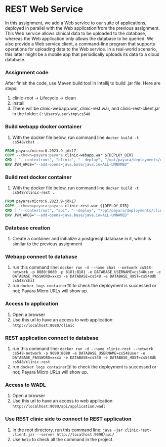 # REST Web Service

In this assignment, we add a Web service to our suite of applications, deployed in parallel with the Web application from the previous assignment.  This Web service allows clinical data to be uploaded to the database, whereas the Web application only allows the database to be queried.  We also provide a Web service client, a command-line program that supports operations for uploading data to the Web service.  In a real-world scenario, this latter might be a mobile app that periodically uploads its data to a cloud database.

### Assignment code
After finish the code, use Maven build tool in Intellij to build .jar file. Here are steps:
1. clinic-root -> Lifecycle -> clean
2. install
3. There will be clinic-webapp.war, clinic-rest.war, and clinic-rest-client.jar in the folder: ```C:\Users\user\tmp\cs548```

### Build webapp docker container
1. With the docker file below, run command line ```docker build -t cs548/chat .```
```Dockerfile
FROM payara/micro:6.2023.9-jdk17
COPY --chown=payara:payara clinic-webapp.war ${DEPLOY_DIR}
CMD [ "--contextroot", "clinic", "--deploy", "/opt/payara/deployments/clinic-webapp.war" ]
ENV JVM_ARGS="--add-opens=java.base/java.io=ALL-UNNAMED"
```
### Build rest docker container
1. With the docker file below, run command line ```docker build -t cs548/clinic-rest .```
```Dockerfile
FROM payara/micro:6.2023.9-jdk17
COPY --chown=payara:payara clinic-rest.war ${DEPLOY_DIR}
CMD [ "--contextroot", "api", "--deploy", "/opt/payara/deployments/clinic-rest.war" ]
ENV JVM_ARGS="--add-opens=java.base/java.io=ALL-UNNAMED"
```
### Database creation
1. Create a container and initialize a postgresql database in it, which is similar to the previous assignment

### Webapp connect to database
1. run this command line: ```docker run -d --name chat --network cs548-network -p 8080:8080 -p 8181:8181 -e DATABASE_USERNAME=cs548user -e DATABASE_PASSWORD=xxxx -e DATABASE=cs548 -e DATABASE_HOST=cs548db cs548/chat```
2. run ```docker logs containerID``` to check the deployment is successed or not; Payara Micro URLs will show up.

### Access to application
1. Open a browser
2. Use this url to have an access to web application: ```http://localhost:8080/clinic```

### REST application connect to database
1. run this command line: ```docker run -d --name clinic-rest --network cs548-network -p 9090:8080 -e DATABASE_USERNAME=cs548user -e DATABASE_PASSWORD=xxxx -e DATABASE=cs548 -e DATABASE_HOST=cs548db cs548/clinic-rest```
2. run ```docker logs containerID``` to check the deployment is successed or not; Payara Micro URLs will show up.

### Access to WADL
1. Open a browser
2. Use this url to have an access to web application: ```http://localhost:9090/api/application.wadl```

### Use REST clinic side to connect to REST application
1. In the root directory, run this command line: ```java -jar clinic-rest-client.jar --server http://localhost:9090/api/```
2. Use ```help``` to check all the command in the project.

